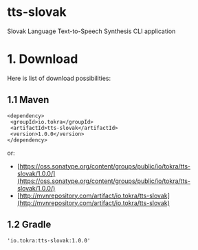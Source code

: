 # tts-slovak
Slovak Language Text-to-Speech Synthesis CLI application

# 1. Download
Here is list of download possibilities:

## 1.1 Maven
    <dependency>
     <groupId>io.tokra</groupId>
     <artifactId>tts-slovak</artifactId>
     <version>1.0.0</version>
    </dependency>

or:
- [https://oss.sonatype.org/content/groups/public/io/tokra/tts-slovak/1.0.0/](https://oss.sonatype.org/content/groups/public/io/tokra/tts-slovak/1.0.0/)
- [http://mvnrepository.com/artifact/io.tokra/tts-slovak](http://mvnrepository.com/artifact/io.tokra/tts-slovak)

## 1.2 Gradle
    'io.tokra:tts-slovak:1.0.0'
